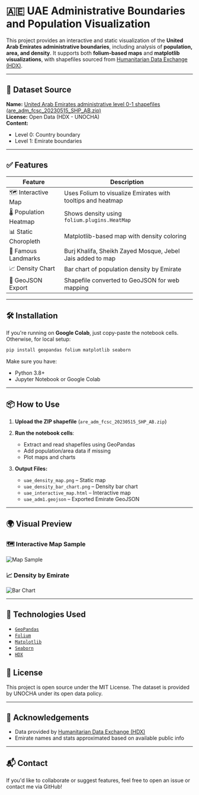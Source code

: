 # 🇦🇪 UAE Administrative Boundaries and Population Visualization

This project provides an interactive and static visualization of the **United Arab Emirates administrative boundaries**, including analysis of **population, area, and density**. It supports both **folium-based maps** and **matplotlib visualizations**, with shapefiles sourced from [Humanitarian Data Exchange (HDX)](https://data.humdata.org/dataset/cod-ab-are).

---

## 📂 Dataset Source

**Name:** [United Arab Emirates administrative level 0-1 shapefiles (are_adm_fcsc_20230515_SHP_AB.zip)](https://data.humdata.org/dataset/cod-ab-are)  
**License:** Open Data (HDX - UNOCHA)  
**Content:**
- Level 0: Country boundary  
- Level 1: Emirate boundaries

---

## ✅ Features

| Feature | Description |
|--------|-------------|
| 🗺️ Interactive Map | Uses Folium to visualize Emirates with tooltips and heatmap |
| 🌡️ Population Heatmap | Shows density using `folium.plugins.HeatMap` |
| 📊 Static Choropleth | Matplotlib-based map with density coloring |
| 📍 Famous Landmarks | Burj Khalifa, Sheikh Zayed Mosque, Jebel Jais added to map |
| 📈 Density Chart | Bar chart of population density by Emirate |
| 📁 GeoJSON Export | Shapefile converted to GeoJSON for web mapping |

---

## 🛠️ Installation

If you're running on **Google Colab**, just copy-paste the notebook cells.  
Otherwise, for local setup:

```bash
pip install geopandas folium matplotlib seaborn
````

Make sure you have:

* Python 3.8+
* Jupyter Notebook or Google Colab

---

## 📦 How to Use

1. **Upload the ZIP shapefile** (`are_adm_fcsc_20230515_SHP_AB.zip`)
2. **Run the notebook cells**:

   * Extract and read shapefiles using GeoPandas
   * Add population/area data if missing
   * Plot maps and charts
3. **Output Files:**

   * `uae_density_map.png` – Static map
   * `uae_density_bar_chart.png` – Density bar chart
   * `uae_interactive_map.html` – Interactive map
   * `uae_adm1.geojson` – Exported Emirate GeoJSON

---

## 🌍 Visual Preview

### 🗺️ Interactive Map Sample

![Map Sample](screenshots/uae_map_preview.png)

### 📈 Density by Emirate

![Bar Chart](screenshots/density_bar_chart.png)

---

## 🧠 Technologies Used

* [`GeoPandas`](https://geopandas.org/)
* [`Folium`](https://python-visualization.github.io/folium/)
* [`Matplotlib`](https://matplotlib.org/)
* [`Seaborn`](https://seaborn.pydata.org/)
* [`HDX`](https://data.humdata.org/)


## 📜 License

This project is open source under the MIT License. The dataset is provided by UNOCHA under its open data policy.

---

## 🤝 Acknowledgements

* Data provided by [Humanitarian Data Exchange (HDX)](https://data.humdata.org/)
* Emirate names and stats approximated based on available public info

---

## 📬 Contact

If you'd like to collaborate or suggest features, feel free to open an issue or contact me via GitHub!

```


